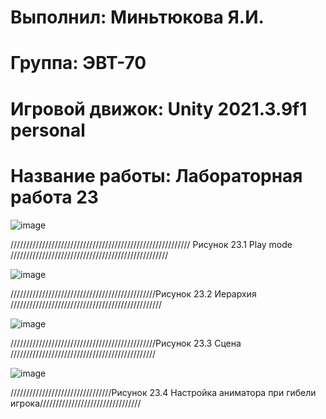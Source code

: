 # Выполнил: Миньтюкова Я.И.
# Группа: ЭВТ-70
# Игровой движок: Unity 2021.3.9f1 personal
# Название работы: Лабораторная работа 23

![image](https://user-images.githubusercontent.com/32439405/204896015-7e860211-a49e-4f8e-a40a-37a1369b6a64.png)

///////////////////////////////////////////////////////// Рисунок 23.1 Play mode //////////////////////////////////////////////////

![image](https://user-images.githubusercontent.com/32439405/204896193-cad7f79e-3301-48a2-9f72-793287ba9365.png)

//////////////////////////////////////////////Рисунок 23.2 Иерархия ////////////////////////////////////////////////

![image](https://user-images.githubusercontent.com/32439405/204896405-3beba364-6e5b-4989-b57d-751977c0f3a7.png)

//////////////////////////////////////////////Рисунок 23.3 Сцена //////////////////////////////////////////////

![image](https://user-images.githubusercontent.com/32439405/204896573-a2908097-2197-4f75-8f6b-220221153976.png)

////////////////////////////////Рисунок 23.4 Настройка аниматора при гибели игрока////////////////////////////////

